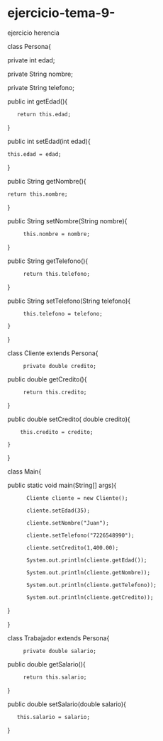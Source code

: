 # ejercicio-tema-9-
ejercicio herencia


class Persona{

   private int edad;
   
   private String nombre;
   
   private String telefono;
   
   
   public int getEdad(){
   
       return this.edad;
       
}


public int setEdad(int edad){

    this.edad = edad;
    
}

public String getNombre(){

    return this.nombre;

}

public String setNombre(String nombre){

         this.nombre = nombre;
     
}

public String getTelefono(){

         return this.telefono;
        
}

public String setTelefono(String telefono){

         this.telefono = telefono;
        
    }
    
}



class Cliente extends Persona{

         private double credito;
       
       
       
public double getCredito(){

         return this.credito;
       
}

public double setCredito( double credito){

        this.credito = credito;
        
    }
 
 }
 
 
 class Main{
 
 
public static void main(String[] args){
          
          Cliente cliente = new Cliente();
          
          cliente.setEdad(35);
          
          cliente.setNombre("Juan");
          
          cliente.setTelefono("7226548990");
          
          cliente.setCredito(1,400.00);
          
          System.out.println(cliente.getEdad());
          
          System.out.println(cliente.getNombre));
          
          System.out.println(cliente.getTelefono));
          
          System.out.println(cliente.getCredito));
          
   }
   
   
}

class Trabajador extends Persona{

         private double salario;
         
         
 public double getSalario(){
 
         return this.salario;
         
}

public double setSalario(double salario){

       this.salario = salario;
       
}



       

